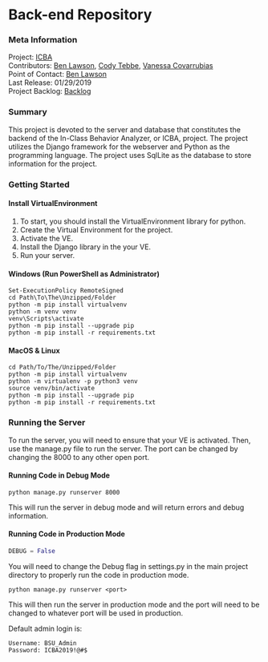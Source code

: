 # Back-end Repository

### Meta Information
Project: [ICBA](https://github.com/Tebbee/In-Class-Behavior-Analyzer)  
Contributors: [Ben Lawson](https://github.com/KarlMarx4701), [Cody Tebbe](https://github.com/Tebbee), [Vanessa Covarrubias](https://github.com/VanessaC97)  
Point of Contact: [Ben Lawson](mailto:bklawson@bsu.edu)  
Last Release: 01/29/2019  
Project Backlog: [Backlog](https://github.com/Tebbee/In-Class-Behavior-Analyzer/projects/3)

### Summary
This project is devoted to the server and database that constitutes the backend of the
In-Class Behavior Analyzer, or ICBA, project. The project utilizes the Django framework 
for the webserver and Python as the programming language. The project uses SqlLite as the
database to store information for the project.

### Getting Started
#### Install VirtualEnvironment
1. To start, you should install the VirtualEnvironment library for python.
2. Create the Virtual Environment for the project.
3. Activate the VE.
4. Install the Django library in the your VE.
5. Run your server.

#### Windows (Run PowerShell as Administrator)
```
Set-ExecutionPolicy RemoteSigned
cd Path\To\The\Unzipped/Folder
python -m pip install virtualvenv
python -m venv venv
venv\Scripts\activate
python -m pip install --upgrade pip
python -m pip install -r requirements.txt
```

#### MacOS & Linux
```
cd Path/To/The/Unzipped/Folder
python -m pip install virtualvenv
python -m virtualenv -p python3 venv
source venv/bin/activate
python -m pip install --upgrade pip
python -m pip install -r requirements.txt
```

### Running the Server
To run the server, you will need to ensure that your VE is activated. 
Then, use the manage.py file to run the server. The port can be changed by changing the 8000 to any other open port.
#### Running Code in Debug Mode
```
python manage.py runserver 8000
```
This will run the server in debug mode and will return errors and debug information.

#### Running Code in Production Mode
```python
DEBUG = False
```
You will need to change the Debug flag in settings.py in the main project directory to properly run the code in production mode.
```
python manage.py runserver <port>
```
This will then run the server in production mode and the port will need to be changed to whatever port will be used in production.

Default admin login is:
```
Username: BSU_Admin
Password: ICBA2019!@#$
```